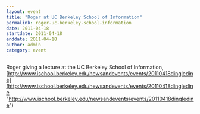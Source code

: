 ```yaml
---
layout: event
title: "Roger at UC Berkeley School of Information"
permalink: roger-uc-berkeley-school-information
date: 2011-04-18
startdate: 2011-04-18
enddate: 2011-04-18
author: admin
category: event
---
```


Roger giving a lecture at the UC Berkeley School of Information, [http://www.ischool.berkeley.edu/newsandevents/events/20110418dingledine](http://www.ischool.berkeley.edu/newsandevents/events/20110418dingledine "http://www.ischool.berkeley.edu/newsandevents/events/20110418dingledine")

